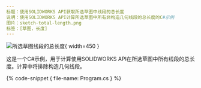 ```yaml
---
标题：使用SOLIDWORKS API获取所选草图中线段的总长度
说明：使用SOLIDWORKS API计算所选草图中所有非构造几何线段的总长度的C#示例
图片：sketch-total-length.png
标签：[草图，长度]
---
```


![所选草图线段的总长度](sketch-total-length.png){ width=450 }

这是一个C#示例，用于计算使用SOLIDWORKS API在所选草图中所有线段的总长度。计算中将排除构造几何线段。

{% code-snippet { file-name: Program.cs } %}
